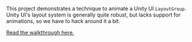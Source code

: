 
This project demonstrates a technique to animate a Unity UI `LayoutGroup`. Unity UI's layout system is generally quite robust, but lacks support for animations, so we have to hack around it a bit.

[Read the walkthrough here.](https://straypixels.net/layoutgroup-animation/)
